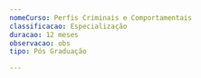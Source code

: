 ```yaml
---
nomeCurso: Perfis Criminais e Comportamentais
classificacao: Especialização
duracao: 12 meses
observacao: obs
tipo: Pós Graduação

---
```


